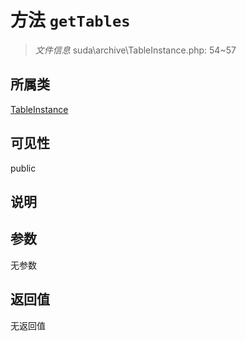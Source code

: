 # 方法 `getTables`

> *文件信息* suda\archive\TableInstance.php: 54~57

## 所属类 

[TableInstance](../TableInstance.md)

## 可见性

public

## 说明



## 参数


无参数


## 返回值

无返回值
